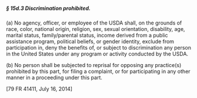 ##### § 15d.3 Discrimination prohibited. #####

(a) No agency, officer, or employee of the USDA shall, on the grounds of race, color, national origin, religion, sex, sexual orientation, disability, age, marital status, family/parental status, income derived from a public assistance program, political beliefs, or gender identity, exclude from participation in, deny the benefits of, or subject to discrimination any person in the United States under any program or activity conducted by the USDA.

(b) No person shall be subjected to reprisal for opposing any practice(s) prohibited by this part, for filing a complaint, or for participating in any other manner in a proceeding under this part.

[79 FR 41411, July 16, 2014]